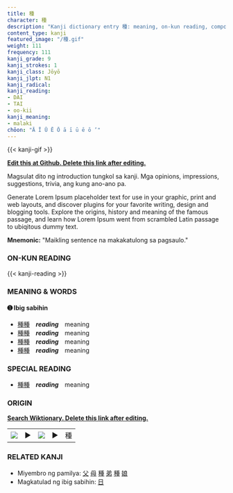 ```yaml
---
title: 種
character: 種
description: "Kanji dictionary entry 種: meaning, on-kun reading, compounds, origin, related kanji"
content_type: kanji
featured_image: "/種.gif"
weight: 111
frequency: 111
kanji_grade: 9
kanji_strokes: 1
kanji_class: Jōyō
kanji_jlpt: N1
kanji_radical: 
kanji_reading: 
- DAI
- TAI
- oo-kii
kanji_meaning:
- malaki
chōon: "Ā Ī Ū Ē Ō ā ī ū ē ō ’"
---
```

[//]: # (Don't edit the line below. Kanji animated GIF code is automatically generated.)
{{< kanji-gif >}}

[//]: # (Edit below this line.)

**[Edit this at Github. Delete this link after editing.](https://github.com/tim0g/tim/tree/main/content/kanji/種/index.md)**

Magsulat dito ng introduction tungkol sa kanji. Mga opinions, impressions, suggestions, trivia, ang kung ano-ano pa.

Generate Lorem Ipsum placeholder text for use in your graphic, print and web layouts, and discover plugins for your favorite writing, design and blogging tools. Explore the origins, history and meaning of the famous passage, and learn how Lorem Ipsum went from scrambled Latin passage to ubiqitous dummy text.
 
**Mnemonic:** "Maikling sentence na makakatulong sa pagsaulo."

### ON-KUN READING

[//]: # (Don't edit the line below. ON-KUN READING code is automatically generated.)
{{< kanji-reading >}}

### MEANING & WORDS

#### ➊ **Ibig sabihin**
  - [種](../種)[種](../種)　***reading***　meaning
  - [種](../種)[種](../種)　***reading***　meaning
  - [種](../種)[種](../種)　***reading***　meaning
  - [種](../種)[種](../種)　***reading***　meaning

### SPECIAL READING
  - [種](../種)[種](../種)　***reading***　meaning

### ORIGIN

**[Search Wiktionary. Delete this link after editing.](https://wiktionary.org/wiki/種)**
<table class="kanji-table"><tr><td>
<img src="60px-種-bronze.svg.png">
</td><td>▶</td><td>
<img src="60px-種-oracle.svg.png">
</td><td>▶</td>
<td class="kanji-origin">種</td>
</tr></table>

### RELATED KANJI
- Miyembro ng pamilya: [父](../父) [母](../母) [種](../種) [弟](../弟) [種](../種) [娘](../娘)
- Magkatulad ng ibig sabihin: [日](../日)
